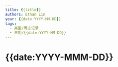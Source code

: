 ```yaml
---
title: {{title}}
authors: Ethan Lin
year: {{date:YYYY-MM-DD}}
tags:
  - 类型/周志记录  
  - 日期/{{date:YYYY-MM-DD}} 
---
```



# {{date:YYYY-MMM-DD}}

